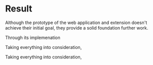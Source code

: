 # Result

Although the prototype of the web application and extension doesn't achieve their initial goal, they provide a solid foundation further work. 

Through its implemenation 

Taking everything into consideration, 

Taking everything into consideration, 